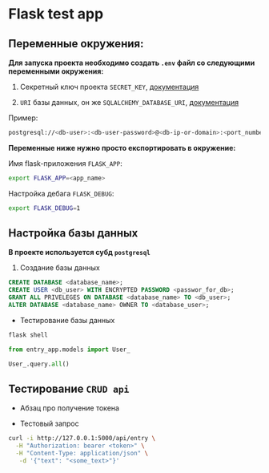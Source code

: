# Flask test app

## Переменные окружения:

**Для запуска проекта необходимо создать `.env` файл со следующими переменными окружения:**

1. Секретный ключ проекта `SECRET_KEY`, [документация](https://flask.palletsprojects.com/en/2.3.x/config/#SECRET_KEY)

2. `URI` базы данных, он же `SQLALCHEMY_DATABASE_URI`, [документация](https://flask-sqlalchemy.palletsprojects.com/en/2.x/config/)

Пример:

```sh 
postgresql://<db-user>:<db-user-password>@<db-ip-or-domain>:<port_number>/<database_name>
```

**Переменные ниже нужно просто експортировать в окружение:**

Имя flask-приложения `FLASK_APP`:

```sh 
export FLASK_APP=<app_name>
```

Настройка дебага `FLASK_DEBUG`:

```sh 
export FLASK_DEBUG=1
```

## Настройка базы данных

**В проекте используется субд `postgresql`**

1. Создание базы данных 

```sql
CREATE DATABASE <database_name>;
CREATE USER <db_user> WITH ENCRYPTED PASSWORD <passwor_for_db>;
GRANT ALL PRIVELEGES ON DATABASE <database_name> TO <db_user>;
ALTER DATABASE <database_name> OWNER TO <database_user>;
```

- Тестирование базы данных

```sh 
flask shell
```

```python 
from entry_app.models import User_
```

```python
User_.query.all()
```


## Тестирование `CRUD api`

- Абзац про получение токена

- Тестовый запрос

```sh 
curl -i http://127.0.0.1:5000/api/entry \
  -H "Authorization: bearer <token>" \
  -H "Content-Type: application/json" \
   -d '{"text": "<some_text>"}'
```
